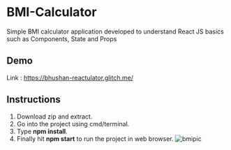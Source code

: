 # BMI-Calculator
Simple BMI calculator application developed to understand React JS basics such as Components, State and Props

## Demo
Link : https://bhushan-reactulator.glitch.me/

## Instructions
1. Download zip and extract.
2. Go into the project using cmd/terminal.
3. Type **npm install**.
4. Finally hit **npm start** to run the project in web browser.
![bmipic](https://user-images.githubusercontent.com/23145752/46579377-bdb69a00-ca2d-11e8-909c-1248b49d7978.png)
